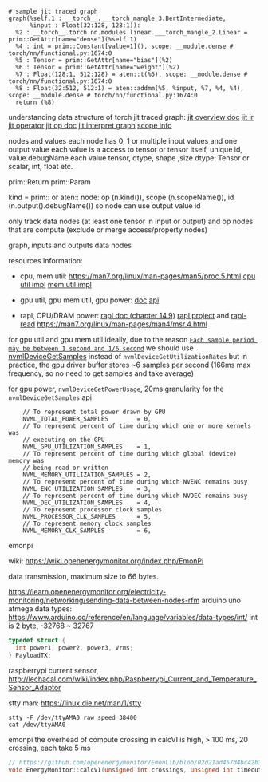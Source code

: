 
```text
# sample jit traced graph
graph(%self.1 : __torch__.___torch_mangle_3.BertIntermediate,
      %input : Float(32:128, 128:1)):
  %2 : __torch__.torch.nn.modules.linear.___torch_mangle_2.Linear = prim::GetAttr[name="dense"](%self.1)
  %4 : int = prim::Constant[value=1](), scope: __module.dense # torch/nn/functional.py:1674:0
  %5 : Tensor = prim::GetAttr[name="bias"](%2)
  %6 : Tensor = prim::GetAttr[name="weight"](%2)
  %7 : Float(128:1, 512:128) = aten::t(%6), scope: __module.dense # torch/nn/functional.py:1674:0
  %8 : Float(32:512, 512:1) = aten::addmm(%5, %input, %7, %4, %4), scope: __module.dense # torch/nn/functional.py:1674:0
  return (%8)

```

understanding data structure of torch jit traced graph:
[jit overview doc](https://github.com/pytorch/pytorch/blob/master/torch/csrc/jit/OVERVIEW.md)
[jit ir](https://github.com/pytorch/pytorch/blob/master/torch/csrc/jit/ir/ir.cpp)
[jit operator](https://github.com/pytorch/pytorch/blob/master/torch/csrc/jit/runtime/operator.cpp)
[jit op doc](https://pytorch.org/docs/master/jit_builtin_functions.html)
[jit interpret graph](https://pytorch.org/docs/stable/jit.html#interpreting-graphs)
[scope info](https://github.com/pytorch/pytorch/pull/3016/files)

nodes and values
each node has 0, 1 or multiple input values and one output value
each value is a access to tensor or tensor itself, unique id, value.debugName
each value tensor, dtype, shape ,size
  dtype: Tensor or scalar, int, float etc.
  
prim::Return
prim::Param

kind = prim:: or aten::
node: op (n.kind()), scope (n.scopeName()), id (n.output().debugName())
  so node can use output value id

only track 
    data nodes (at least one tensor in input or output) and 
    op nodes that are compute (exclude or merge access/property nodes)

graph, inputs and outputs data nodes

resources information:
- cpu, mem util: https://man7.org/linux/man-pages/man5/proc.5.html
[cpu util impl](https://www.kgoettler.com/post/proc-stat/)
[mem util impl](https://github.com/rfjakob/earlyoom/blob/master/meminfo.c)

- gpu util, gpu mem util, gpu power: 
  [doc](https://docs.nvidia.com/deploy/nvml-api/index.html)
  [api](https://github.com/NVIDIA/nvidia-settings/blob/master/src/nvml.h)

- rapl, CPU/DRAM power: 
  [rapl doc (chapter 14.9)](https://www.intel.com/content/www/us/en/architecture-and-technology/64-ia-32-architectures-software-developer-vol-3b-part-2-manual.html)
  [rapl project](http://web.eece.maine.edu/~vweaver/projects/rapl/index.html) and [rapl-read](https://github.com/deater/uarch-configure/blob/master/rapl-read/rapl-read.c)
  https://man7.org/linux/man-pages/man4/msr.4.html

for gpu util and gpu mem util
ideally, due to the reason [`Each sample period may be between 1 second and 1/6 second`](https://docs.nvidia.com/deploy/nvml-api/structnvmlUtilization__t.html#structnvmlUtilization__t)
we should use [nvmlDeviceGetSamples](https://docs.nvidia.com/deploy/nvml-api/group__nvmlDeviceQueries.html#group__nvmlDeviceQueries_1gb7d2a6d2a9b4584cd985765d1ff46c94)
instead of `nvmlDeviceGetUtilizationRates`
but in practice, the gpu driver buffer stores ~6 samples per second (166ms max frequency, so no need to get samples and take average)

for gpu power, `nvmlDeviceGetPowerUsage`, 20ms granularity for the `nvmlDeviceGetSamples` api

```text
    // To represent total power drawn by GPU
    NVML_TOTAL_POWER_SAMPLES        = 0,
    // To represent percent of time during which one or more kernels was
    // executing on the GPU
    NVML_GPU_UTILIZATION_SAMPLES    = 1,
    // To represent percent of time during which global (device) memory was
    // being read or written
    NVML_MEMORY_UTILIZATION_SAMPLES = 2,
    // To represent percent of time during which NVENC remains busy
    NVML_ENC_UTILIZATION_SAMPLES    = 3,
    // To represent percent of time during which NVDEC remains busy
    NVML_DEC_UTILIZATION_SAMPLES    = 4,
    // To represent processor clock samples
    NVML_PROCESSOR_CLK_SAMPLES      = 5,
    // To represent memory clock samples
    NVML_MEMORY_CLK_SAMPLES         = 6,
```

emonpi 

wiki: https://wiki.openenergymonitor.org/index.php/EmonPi


data transmission, maximum size to 66 bytes.

https://learn.openenergymonitor.org/electricity-monitoring/networking/sending-data-between-nodes-rfm
arduino uno atmega data types: https://www.arduino.cc/reference/en/language/variables/data-types/int/
int is 2 byte, -32768 ~ 32767

```c
typedef struct {
  int power1, power2, power3, Vrms;
} PayloadTX;

```

raspberrypi current sensor, http://lechacal.com/wiki/index.php/Raspberrypi_Current_and_Temperature_Sensor_Adaptor

stty man: https://linux.die.net/man/1/stty

```shell
stty -F /dev/ttyAMA0 raw speed 38400
cat /dev/ttyAMA0

```

emonpi the overhead of compute crossing in calcVI is high, > 100 ms, 20 crossing, each take 5 ms
```cpp
// https://github.com/openenergymonitor/EmonLib/blob/02d21ad457d4bc42b386c9952e21e552d7847e41/EmonLib.cpp#L94
void EnergyMonitor::calcVI(unsigned int crossings, unsigned int timeout)
```



